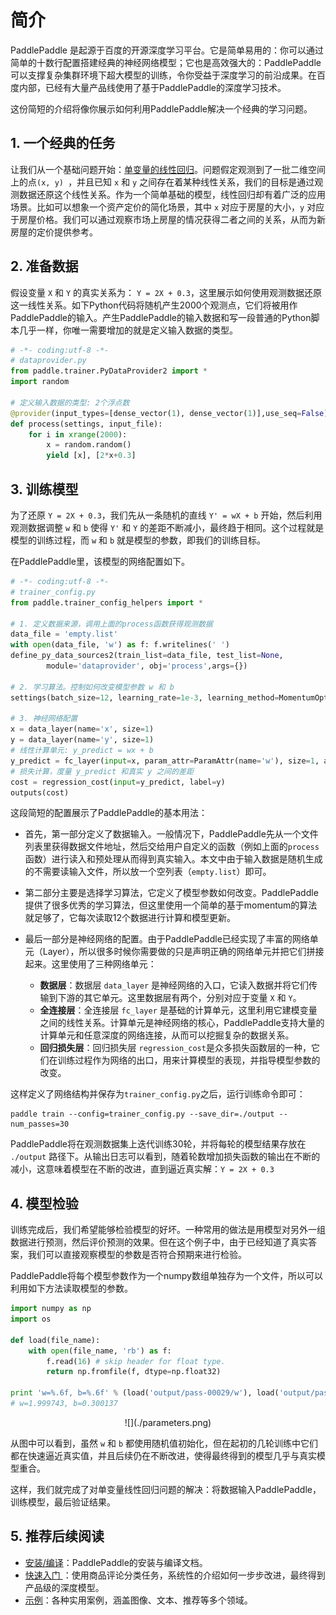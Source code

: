 # 简介

PaddlePaddle 是起源于百度的开源深度学习平台。它是简单易用的：你可以通过简单的十数行配置搭建经典的神经网络模型；它也是高效强大的：PaddlePaddle可以支撑复杂集群环境下超大模型的训练，令你受益于深度学习的前沿成果。在百度内部，已经有大量产品线使用了基于PaddlePaddle的深度学习技术。

这份简短的介绍将像你展示如何利用PaddlePaddle解决一个经典的学习问题。

## 1. 一个经典的任务

让我们从一个基础问题开始：<a href="https://www.baidu.com/s?wd=单变量线性回归">单变量的线性回归</a>。问题假定观测到了一批二维空间上的点`(x, y) `，并且已知 `x` 和 `y` 之间存在着某种线性关系，我们的目标是通过观测数据还原这个线性关系。作为一个简单基础的模型，线性回归却有着广泛的应用场景。比如可以想象一个资产定价的简化场景，其中 `x` 对应于房屋的大小，`y` 对应于房屋价格。我们可以通过观察市场上房屋的情况获得二者之间的关系，从而为新房屋的定价提供参考。


## 2. 准备数据

假设变量 `X` 和 `Y` 的真实关系为： `Y = 2X + 0.3`，这里展示如何使用观测数据还原这一线性关系。如下Python代码将随机产生2000个观测点，它们将被用作PaddlePaddle的输入。产生PaddlePaddle的输入数据和写一段普通的Python脚本几乎一样，你唯一需要增加的就是定义输入数据的类型。

```python
# -*- coding:utf-8 -*-
# dataprovider.py
from paddle.trainer.PyDataProvider2 import *
import random

# 定义输入数据的类型: 2个浮点数
@provider(input_types=[dense_vector(1), dense_vector(1)],use_seq=False)
def process(settings, input_file):
    for i in xrange(2000):
        x = random.random()
        yield [x], [2*x+0.3]
```

## 3. 训练模型

为了还原 `Y = 2X + 0.3`，我们先从一条随机的直线 `Y' = wX + b` 开始，然后利用观测数据调整 `w` 和 `b` 使得 `Y'` 和 `Y` 的差距不断减小，最终趋于相同。这个过程就是模型的训练过程，而 `w` 和 `b` 就是模型的参数，即我们的训练目标。

在PaddlePaddle里，该模型的网络配置如下。

```python
# -*- coding:utf-8 -*-
# trainer_config.py
from paddle.trainer_config_helpers import *

# 1. 定义数据来源，调用上面的process函数获得观测数据
data_file = 'empty.list'
with open(data_file, 'w') as f: f.writelines(' ')
define_py_data_sources2(train_list=data_file, test_list=None, 
        module='dataprovider', obj='process',args={})

# 2. 学习算法。控制如何改变模型参数 w 和 b
settings(batch_size=12, learning_rate=1e-3, learning_method=MomentumOptimizer())

# 3. 神经网络配置
x = data_layer(name='x', size=1)
y = data_layer(name='y', size=1)
# 线性计算单元: y_predict = wx + b
y_predict = fc_layer(input=x, param_attr=ParamAttr(name='w'), size=1, act=LinearActivation(), bias_attr=ParamAttr(name='b'))
# 损失计算，度量 y_predict 和真实 y 之间的差距
cost = regression_cost(input=y_predict, label=y)
outputs(cost)
```
这段简短的配置展示了PaddlePaddle的基本用法：

- 首先，第一部分定义了数据输入。一般情况下，PaddlePaddle先从一个文件列表里获得数据文件地址，然后交给用户自定义的函数（例如上面的`process`函数）进行读入和预处理从而得到真实输入。本文中由于输入数据是随机生成的不需要读输入文件，所以放一个空列表（`empty.list`）即可。

- 第二部分主要是选择学习算法，它定义了模型参数如何改变。PaddlePaddle提供了很多优秀的学习算法，但这里使用一个简单的基于momentum的算法就足够了，它每次读取12个数据进行计算和模型更新。

- 最后一部分是神经网络的配置。由于PaddlePaddle已经实现了丰富的网络单元（Layer），所以很多时候你需要做的只是声明正确的网络单元并把它们拼接起来。这里使用了三种网络单元：
	- **数据层**：数据层 `data_layer` 是神经网络的入口，它读入数据并将它们传输到下游的其它单元。这里数据层有两个，分别对应于变量 `X` 和 `Y`。
	- **全连接层**：全连接层 `fc_layer` 是基础的计算单元，这里利用它建模变量之间的线性关系。计算单元是神经网络的核心，PaddlePaddle支持大量的计算单元和任意深度的网络连接，从而可以挖掘复杂的数据关系。
	- **回归损失层**：回归损失层 `regression_cost`是众多损失函数层的一种，它们在训练过程作为网络的出口，用来计算模型的表现，并指导模型参数的改变。

这样定义了网络结构并保存为`trainer_config.py`之后，运行训练命令即可：
 ```
 paddle train --config=trainer_config.py --save_dir=./output --num_passes=30
 ```

PaddlePaddle将在观测数据集上迭代训练30轮，并将每轮的模型结果存放在 `./output` 路径下。从输出日志可以看到，随着轮数增加损失函数的输出在不断的减小，这意味着模型在不断的改进，直到逼近真实解：` Y = 2X + 0.3 `

## 4. 模型检验

训练完成后，我们希望能够检验模型的好坏。一种常用的做法是用模型对另外一组数据进行预测，然后评价预测的效果。但在这个例子中，由于已经知道了真实答案，我们可以直接观察模型的参数是否符合预期来进行检验。

PaddlePaddle将每个模型参数作为一个numpy数组单独存为一个文件，所以可以利用如下方法读取模型的参数。

```python
import numpy as np
import os

def load(file_name):
    with open(file_name, 'rb') as f:
        f.read(16) # skip header for float type.
        return np.fromfile(f, dtype=np.float32)
        
print 'w=%.6f, b=%.6f' % (load('output/pass-00029/w'), load('output/pass-00029/b'))
# w=1.999743, b=0.300137
```
<center> ![](./parameters.png) </center>

从图中可以看到，虽然 `w` 和 `b` 都使用随机值初始化，但在起初的几轮训练中它们都在快速逼近真实值，并且后续仍在不断改进，使得最终得到的模型几乎与真实模型重合。

这样，我们就完成了对单变量线性回归问题的解决：将数据输入PaddlePaddle，训练模型，最后验证结果。

## 5. 推荐后续阅读

- <a href="../build_and_install/index.html">安装/编译</a>：PaddlePaddle的安装与编译文档。
- <a href="../demo/quick_start/index.html">快速入门 </a>：使用商品评论分类任务，系统性的介绍如何一步步改进，最终得到产品级的深度模型。
- <a href="../demo/index.html">示例</a>：各种实用案例，涵盖图像、文本、推荐等多个领域。
